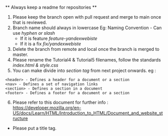 
** Always keep a readme for repositories **
1. Please keep the branch open with pull request and merge to main once that is reviewed.
2. Branch name should always in lowercase 
  Eg: Naming Convention - Can use *hyphen or slash*
     * If it is feature *feature-yandexwebiste*
     * If it is a fix *fix/yandexwebiste*
3. Delete the branch from remote and local once the branch is merged to master.
4. Please rename the Tutorial4 & Tutorial5 filenames, follow the standards *index.html & style.css*
5. You can make divide into *section tag* from next project onwards.
eg : 
  ``` 
<header> - Defines a header for a document or a section
<nav> - Defines a set of navigation links
<section> - Defines a section in a document
<footer> - Defines a footer for a document or a section
```
6. Please refer to this document for further info : https://developer.mozilla.org/en-US/docs/Learn/HTML/Introduction_to_HTML/Document_and_website_structure

* Please put a title tag.

